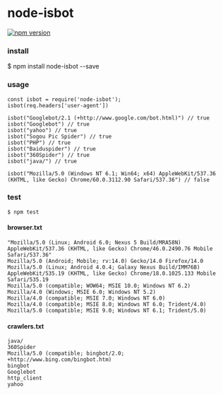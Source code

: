 # node-isbot

[![npm version](https://badge.fury.io/js/npm-utils-kingwell.svg)](http://badge.fury.io/js/node-isbot)


### install

   $ npm install node-isbot --save

### usage

    
    
    const isbot = require('node-isbot');
    isbot(req.headers['user-agent'])

    isbot("Googlebot/2.1 (+http://www.google.com/bot.html)") // true
    isbot("Googlebot") // true
    isbot("yahoo") // true
    isbot("Sogou Pic Spider") // true
    isbot("PHP") // true
    isbot("Baiduspider") // true
    isbot("360Spider") // true
    isbot("java/") // true

    isbot("Mozilla/5.0 (Windows NT 6.1; Win64; x64) AppleWebKit/537.36 (KHTML, like Gecko) Chrome/60.0.3112.90 Safari/537.36") // false



### test

    $ npm test

#### browser.txt

    "Mozilla/5.0 (Linux; Android 6.0; Nexus 5 Build/MRA58N) AppleWebKit/537.36 (KHTML, like Gecko) Chrome/46.0.2490.76 Mobile Safari/537.36"
    Mozilla/5.0 (Android; Mobile; rv:14.0) Gecko/14.0 Firefox/14.0
    Mozilla/5.0 (Linux; Android 4.0.4; Galaxy Nexus Build/IMM76B) AppleWebKit/535.19 (KHTML, like Gecko) Chrome/18.0.1025.133 Mobile Safari/535.19
    Mozilla/5.0 (compatible; WOW64; MSIE 10.0; Windows NT 6.2)
    Mozilla/4.0 (Windows; MSIE 6.0; Windows NT 5.2)
    Mozilla/4.0 (compatible; MSIE 7.0; Windows NT 6.0)
    Mozilla/4.0 (compatible; MSIE 8.0; Windows NT 6.0; Trident/4.0)
    Mozilla/5.0 (compatible; MSIE 9.0; Windows NT 6.1; Trident/5.0)


#### crawlers.txt

    java/
    360Spider
    Mozilla/5.0 (compatible; bingbot/2.0; +http://www.bing.com/bingbot.htm)
    bingbot
    Googlebot
    http_client
    yahoo

